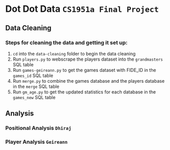 # Dot Dot Data `CS1951a Final Project`

## Data Cleaning
### Steps for cleaning the data and getting it set up:
1. `cd` into the `data-cleaning` folder to begin the data cleaning
2. Run `players.py` to webscrape the players dataset into the `grandmasters` SQL table
3. Run `games-geireann.py` to get the games dataset with FIDE_ID in the `games_id` SQL table
4. Run `merge.py` to combine the games database and the players database in the `merge` SQL table
5. Run `gm_age.py` to get the updated statistics for each database in the `games_new` SQL table


## Analysis

### Positional Analysis `Dhiraj`

### Player Analysis `Geireann`